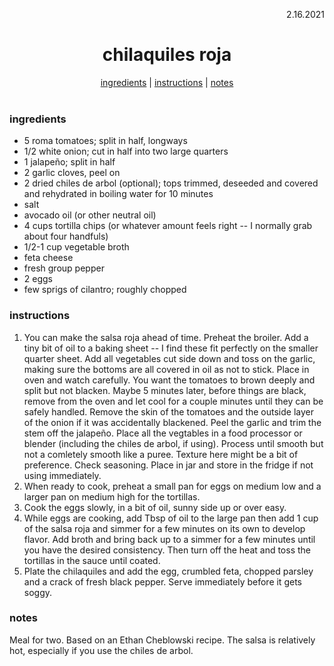 <p align="right">2.16.2021</p>

<h1 align="center">chilaquiles roja</h1>

<div align="center">
  <a href="#ingredients">ingredients</a> | 
  <a href="#instructions">instructions</a> | 
  <a href="#notes">notes</a>
</div>
<br>

### ingredients
- 5 roma tomatoes; split in half, longways
- 1/2 white onion; cut in half into two large quarters 
- 1 jalapeño; split in half
- 2 garlic cloves, peel on
- 2 dried chiles de arbol (optional); tops trimmed, deseeded and covered and rehydrated in boiling water for 10 minutes
- salt
- avocado oil (or other neutral oil)
- 4 cups tortilla chips (or whatever amount feels right -- I normally grab about four handfuls)
- 1/2-1 cup vegetable broth 
- feta cheese
- fresh group pepper
- 2 eggs
- few sprigs of cilantro; roughly chopped


### instructions
1. You can make the salsa roja ahead of time.  Preheat the broiler. Add a tiny bit of oil to a baking sheet -- I find these fit perfectly on the smaller quarter sheet. Add 
all vegetables cut side down and toss on the garlic, making sure the bottoms are all covered in oil as not to stick.  Place in oven and watch carefully.  You want
the tomatoes to brown deeply and split but not blacken.  Maybe 5 minutes later, before things are black, remove from the oven and let cool for a couple minutes until 
they can be safely handled.  Remove the skin of the tomatoes and the outside layer of the onion if it was accidentally blackened.  Peel the garlic and trim the stem off the
jalapeño.  Place all the vegtables in a food processor or blender (including the chiles de arbol, if using). Process until smooth but not a comletely smooth like a puree.  Texture 
here might be a bit of preference.  Check seasoning.  Place in jar and store in the fridge if not using immediately.  
1. When ready to cook, preheat a small pan for eggs on medium low and a larger pan on medium high for the tortillas.  
1. Cook the eggs slowly, in a bit of oil, sunny side up or over easy.
1. While eggs are cooking, add Tbsp of oil to the large pan then add 1 cup of the salsa roja and simmer for a few minutes on its own to develop flavor.  Add broth and bring back up to a simmer
for a few minutes until you have the desired consistency.  Then turn off the heat and toss the tortillas in the sauce until coated. 
1. Plate the chilaquiles and add the egg, crumbled feta, chopped parsley and a crack of fresh black pepper.  Serve immediately before it gets soggy.

### notes
Meal for two. Based on an Ethan Cheblowski recipe.  The salsa is relatively hot, especially if you use the chiles de arbol. 
